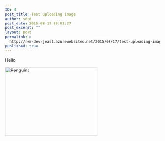 ```yaml
---
ID: 4
post_title: Test uploading image
author: sdtd
post_date: 2015-08-17 05:03:37
post_excerpt: ""
layout: post
permalink: >
  http://rem-dev-jeast.azurewebsites.net/2015/08/17/test-uploading-image/
published: true
---
```

Hello

<a href="http://rem-dev-jeast.azurewebsites.net/wp-content/uploads/2015/08/Penguins.jpg"><img class="alignnone size-medium wp-image-5" src="http://rem-dev-jeast.azurewebsites.net/wp-content/uploads/2015/08/Penguins-300x225.jpg" alt="Penguins" width="300" height="225" /></a>